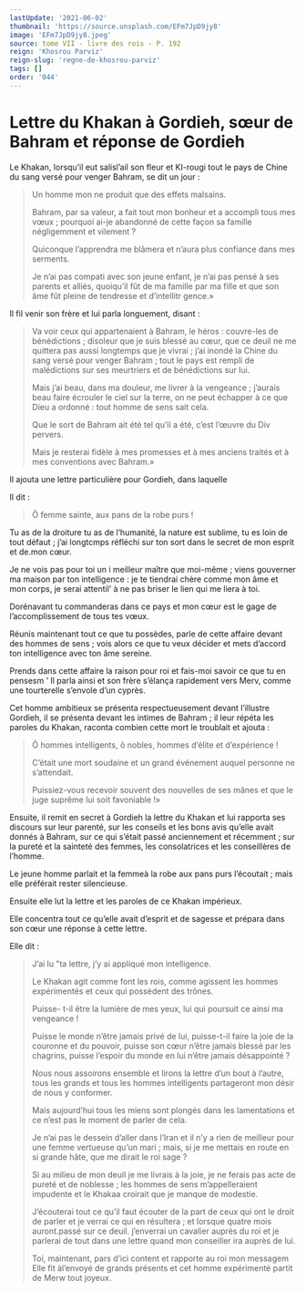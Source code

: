 ```yaml
---
lastUpdate: '2021-06-02'
thumbnail: 'https://source.unsplash.com/EFm7JpD9jy8'
image: 'EFm7JpD9jy8.jpeg'
source: tome VII - livre des rois - P. 192
reign: 'Khosrou Parviz'
reign-slug: 'regne-de-khosrou-parviz'
tags: []
order: '044'
---
```


# Lettre du Khakan à Gordieh, sœur de Bahram et réponse de Gordieh

Le Khakan, lorsqu’il eut salisl’ail son fleur et KI-rougi tout le pays de Chine du sang versé pour venger Bahram, se dit un jour :

> Un homme mon ne produit que des effets malsains.
>
> Bahram, par sa valeur, a fait tout mon bonheur et a accompli tous mes vœux ; pourquoi ai-je abandonné de cette façon sa famille négligemment et vilement ?
>
> Quiconque l’apprendra me blâmera et n’aura plus confiance dans mes serments.
>
> Je n’ai pas compati avec son jeune enfant, je n’ai pas pensé à ses parents et alliés, quoiqu’il fût de ma famille par ma fille et que son âme fût pleine de tendresse et d’intellitr gence.»

Il fil venir son frère et lui parla longuement, disant :

> Va voir ceux qui appartenaient à Bahram, le héros : couvre-les de bénédictions ; disoleur que je suis blessé au cœur, que ce deuil ne me quittera pas aussi longtemps que je vivrai ; j’ai inondé la Chine du sang versé pour venger Bahram ; tout le pays est rempli de malédictions sur ses meurtriers et de bénédictions sur lui.
>
> Mais j’ai beau, dans ma douleur, me livrer à la vengeance ; j’aurais beau faire écrouler le ciel sur la terre, on ne peut échapper à ce que Dieu a ordonné : tout homme de sens sait cela.
>
> Que le sort de Bahram ait été tel qu’il a été, c’est l’œuvre du Div pervers.
>
> Mais je resterai fidèle à mes promesses et à mes anciens traités et à mes conventions avec Bahram.»

Il ajouta une lettre particulière pour Gordieh, dans laquelle

Il dit :

> Ô femme sainte, aux pans de la robe purs !

Tu as de la droiture tu as de l’humanité, la nature est sublime, tu es loin de tout défaut ; j’ai longtcmps réfléchi sur ton sort dans le secret de mon esprit et de.mon cœur.

Je ne vois pas pour toi un i meilleur maître que moi-même ; viens gouverner ma maison par ton intelligence : je te tiendrai chère comme mon âme et mon corps, je serai attentil’ à ne pas briser le lien qui me liera à toi.

Dorénavant tu commanderas dans ce pays et mon cœur est le gage de l’accomplissement de tous tes vœux.

Réunis maintenant tout ce que tu possèdes, parle de cette affaire devant des hommes de sens ; vois alors ce que tu veux décider et mets d’accord ton intelligence avec ton âme sereine.

Prends dans cette affaire la raison pour roi et fais-moi savoir ce que tu en pensesm ’
Il parla ainsi et son frère s’élança rapidement vers Merv, comme une tourterelle s’envole d’un cyprès.

Cet homme ambitieux se présenta respectueusement devant l’illustre Gordieh, il se présenta devant les intimes de Bahram ; il leur répéta les paroles du Khakan, raconta combien cette mort le troublait et ajouta :

> Ô hommes intelligents, ô nobles, hommes d’élite et d’expérience !
>
> C’était une mort soudaine et un grand événement auquel personne ne s’attendait.
>
> Puissiez-vous recevoir souvent des nouvelles de ses mânes et que le juge suprême lui soit favoniable !»

Ensuite, il remit en secret à Gordieh la lettre du Khakan et lui rapporta ses discours sur leur parenté, sur les conseils et les bons avis qu’elle avait donnés à Bahram, sur ce qui s’était passé anciennement et récemment ; sur la pureté et la sainteté des femmes, les consolatrices et les conseillères de l’homme.

Le jeune homme parlait et la femmeà la robe aux pans purs l’écoutait ; mais elle préférait rester silencieuse.

Ensuite elle lut la lettre et les paroles de ce Khakan impérieux.

Elle concentra tout ce qu’elle avait d’esprit et de sagesse et prépara dans son cœur une réponse à cette lettre.

Elle dit :

> J’ai lu "ta lettre, j’y ai appliqué mon intelligence.
>
> Le Khakan agit comme font les rois, comme agissent les hommes expérimentés et ceux qui possèdent des trônes.
>
> Puisse-
t-il être la lumière de mes yeux, lui qui poursuit ce ainsi ma vengeance !
>
> Puisse le monde n’être jamais privé de lui, puisse-t-il faire la joie de la couronne et du pouvoir, puisse son cœur n’être jamais blessé par les chagrins, puisse l’espoir du monde en lui n’être jamais désappointé ?
>
> Nous nous assoirons ensemble et lirons la lettre d’un bout à l’autre, tous les grands et tous les hommes intelligents partageront mon désir de nous y conformer.
>
> Mais aujourd’hui tous les miens sont plongés dans les lamentations et ce n’est pas le moment de parler de cela.
>
> Je n’ai pas le dessein d’aller dans l’Iran et il n’y a rien de meilleur pour une femme vertueuse qu’un mari ; mais, si je me mettais en route en si grande hâte, que me dirait le roi sage ?
>
> Si au milieu de mon deuil je me livrais à la joie, je ne ferais pas acte de pureté et de noblesse ; les hommes de sens m’appelleraient impudente et le Khakaa croirait que je manque de modestie.
>
> J’écouterai tout ce qu’il faut écouter de la part de ceux qui ont le droit de parler et je verrai ce qui en résultera ; et lorsque quatre mois auront.passé sur ce deuil. j’enverrai un cavalier auprès du roi et je parlerai de tout dans une lettre quand mon conseiller ira auprès de lui.
>
> Toi, maintenant, pars d’ici content et rapporte au roi mon messagem Elle fit àl’envoyé de grands présents et cet homme expérimenté partit de Merw tout joyeux.
